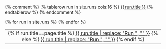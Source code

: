 <table width="100%">

{% comment %}
{% tablerow run in site.runs cols:16 %}
<a href="{{ run.url | relative_url }}">{{ run.title }}</a>
{% endtablerow %}
{% endcomment %}

<tr>
{% for run in site.runs %}
<td align="center">
  {% if run.title==page.title %}
  <a href="{{ run.url | relative_url }}" class="btn btn-primary btn-sm active" role="button" aria-pressed="true">{{ run.title | replace: "Run ", "" }}</a>
  {% else %}
  <a href="{{ run.url | relative_url }}" class="btn btn-primary btn-sm" role="button" aria-pressed="true">{{ run.title | replace: "Run ", "" }}</a>
  {% endif %}
</td>
{% endfor %}

</tr>
</table>

